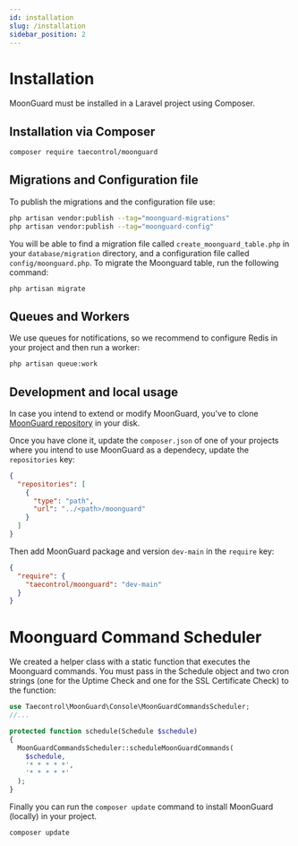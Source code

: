 ```yaml
---
id: installation
slug: /installation
sidebar_position: 2
---
```


# Installation

MoonGuard must be installed in a Laravel project using Composer.

## Installation via Composer

```bash
composer require taecontrol/moonguard
```

## Migrations and Configuration file

To publish the migrations and the configuration file use:

```bash
php artisan vendor:publish --tag="moonguard-migrations"
php artisan vendor:publish --tag="moonguard-config"
```

You will be able to find a migration file called `create_moonguard_table.php` in your `database/migration` directory, and a configuration file called `config/moonguard.php`. To migrate the Moonguard table, run the following command:

```bash
php artisan migrate
```

## Queues and Workers

We use queues for notifications, so we recommend to configure Redis in your project and then run a worker:

```bash
php artisan queue:work
```


## Development and local usage

In case you intend to extend or modify MoonGuard, you've to clone [MoonGuard repository](https://github.com/teacontrol/moonguard) in your disk.

Once you have clone it, update the `composer.json` of one of your projects where you intend to use MoonGuard as a dependecy, update the `repositories` key:

```json
{
  "repositories": [
    {
      "type": "path",
      "url": "../<path>/moonguard"
    }
  ]
}
```

Then add MoonGuard package and version `dev-main` in the `require` key:

```json
{
  "require": {
    "taecontrol/moonguard": "dev-main"
  }
}
```


# Moonguard Command Scheduler

We created a helper class with a static function that executes the Moonguard commands. You must pass in the Schedule object and two cron strings (one for the Uptime Check and one for the SSL Certificate Check) to the function:

```php title="app/Console/Kernel.php"
use Taecontrol\MoonGuard\Console\MoonGuardCommandsScheduler;
//...

protected function schedule(Schedule $schedule)
{
  MoonGuardCommandsScheduler::scheduleMoonGuardCommands(
    $schedule, 
    '* * * * *', 
    '* * * * *'
  );
}
```

Finally you can run the `composer update` command to install MoonGuard (locally) in your project.

```bash
composer update
```
